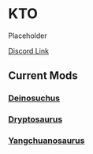 # KTO

Placeholder

[Discord Link](#)

## Current Mods

### [Deinosuchus](./Path-of-Titans-KTODeino)
### [Dryptosaurus](./Path-of-Titans-KTODrypto)
### [Yangchuanosaurus](./Path-of-Titans-KTOYang)